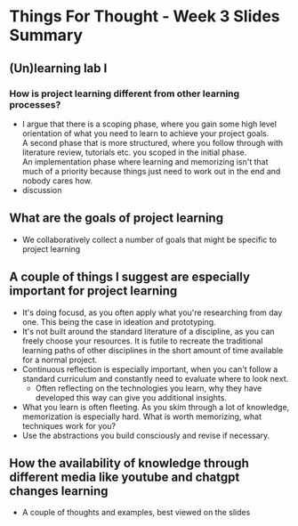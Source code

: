 # Things For Thought - Week 3 Slides Summary

## (Un)learning lab I

### How is project learning different from other learning processes?
- I argue that there is a scoping phase, where you gain some high level orientation of what you need to learn to achieve your project goals.  
  A second phase that is more structured, where you follow through with literature review, tutorials etc. you scoped in the initial phase.  
  An implementation phase where learning and memorizing isn't that much of a priority because things just need to work out in the end and nobody cares how.  
- discussion  
  

## What are the goals of project learning
- We collaboratively collect a number of goals that might be specific to project learning

## A couple of things I suggest are especially important for project learning
- It's doing focusd, as you often apply what you're researching from day one. This being the case in ideation and prototyping.
- It's not built around the standard literature of a discipline, as you can freely choose your resources. It is futile to recreate the traditional learning paths of other disciplines in the short amount of time available for a normal project.  
- Continuous reflection is especially important, when you can't follow a standard curriculum and constantly need to evaluate where to look next.  
  - Often reflecting on the technologies you learn, why they have developed this way can give you additional insights.  
- What you learn is often fleeting. As you skim through a lot of knowledge, memorization is especially hard. What is worth memorizing, what techniques work for you?
- Use the abstractions you build consciously and revise if necessary.
  
## How the availability of knowledge through different media like youtube and chatgpt changes learning
- A couple of thoughts and examples, best viewed on the slides